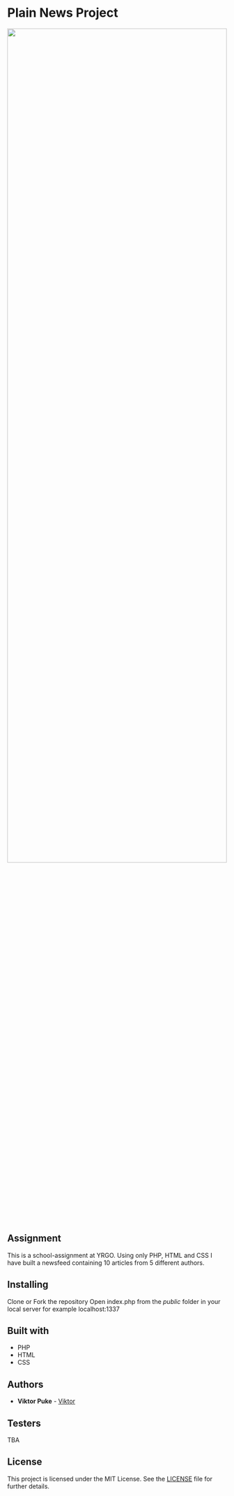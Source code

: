 # Plain News Project

<img src="https://media.giphy.com/media/3o7P4F86TAI9Kz7XYk/giphy.gif" width="100%" height="70%">

## Assignment 

This is a school-assignment at YRGO. 
Using only PHP, HTML and CSS I have built a newsfeed containing 10 articles from 5 different authors.

## Installing

Clone or Fork the repository
Open index.php from the *public* folder in your local server for example localhost:1337

## Built with

* PHP
* HTML
* CSS

## Authors

* **Viktor Puke** - [Viktor](https://vpuke.github.io)

## Testers

TBA

## License

This project is licensed under the MIT License. See the [LICENSE](LICENSE) file for further details.
